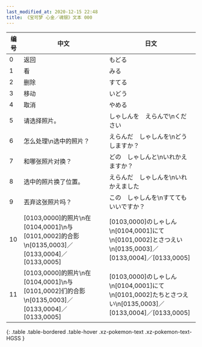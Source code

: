 ```yaml
---
last_modified_at: 2020-12-15 22:48
title: 《宝可梦 心金／魂银》文本 000
---
```

| 编号 | 中文 | 日文 |
| ---- | ---- | ---- |
| 0 | 返回 | もどる |
| 1 | 看 | みる |
| 2 | 删除 | すてる |
| 3 | 移动 | いどう |
| 4 | 取消 | やめる |
| 5 | 请选择照片。 | しゃしんを　えらんで\nください |
| 6 | 怎么处理\n选中的照片？ | えらんだ　しゃしんを\nどうしますか？ |
| 7 | 和哪张照片对换？ | どの　しゃしんと\nいれかえますか？ |
| 8 | 选中的照片换了位置。 | えらんだ　しゃしんを\nいれかえました |
| 9 | 丟弃这张照片吗？ | この　しゃしんを\nすてても　いいですか？ |
| 10 | [0103,0000]的照片\n在[0104,0001]\n与[0101,0002]的合影\n[0135,0003]／[0133,0004]／[0133,0005] | [0103,0000]のしゃしん\n[0104,0001]にて\n[0101,0002]とさつえい\n[0135,0003]／[0133,0004]／[0133,0005] |
| 11 | [0103,0000]的照片\n在[0104,0001]\n与[0101,0002]们的合影\n[0135,0003]／[0133,0004]／[0133,0005] | [0103,0000]のしゃしん\n[0104,0001]にて\n[0101,0002]たちとさつえい\n[0135,0003]／[0133,0004]／[0133,0005] |
{: .table .table-bordered .table-hover .xz-pokemon-text .xz-pokemon-text-HGSS }